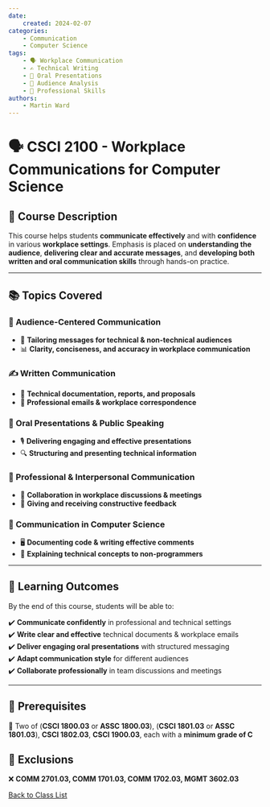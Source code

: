 ```yaml
---
date:
    created: 2024-02-07
categories:
    - Communication
    - Computer Science
tags:
    - 🗣️ Workplace Communication
    - ✍️ Technical Writing
    - 🎤 Oral Presentations
    - 🎯 Audience Analysis
    - 🏢 Professional Skills
authors:
    - Martin Ward
---
```


# 🗣️ CSCI 2100 - Workplace Communications for Computer Science  

## 📌 Course Description  
This course helps students **communicate effectively** and with **confidence** in various **workplace settings**. Emphasis is placed on **understanding the audience**, **delivering clear and accurate messages**, and **developing both written and oral communication skills** through hands-on practice.

---

## 📚 Topics Covered  

### 🎯 Audience-Centered Communication  
- 🏢 **Tailoring messages for technical & non-technical audiences**  
- 📊 **Clarity, conciseness, and accuracy in workplace communication**  

### ✍️ Written Communication  
- 📄 **Technical documentation, reports, and proposals**  
- 📨 **Professional emails & workplace correspondence**  

### 🎤 Oral Presentations & Public Speaking  
- 🎙️ **Delivering engaging and effective presentations**  
- 🔍 **Structuring and presenting technical information**  

### 🤝 Professional & Interpersonal Communication  
- 💬 **Collaboration in workplace discussions & meetings**  
- 🔄 **Giving and receiving constructive feedback**  

### 📌 Communication in Computer Science  
- 🖥️ **Documenting code & writing effective comments**  
- 🚀 **Explaining technical concepts to non-programmers**  

---

## 🎯 Learning Outcomes  
By the end of this course, students will be able to:  

✔️ **Communicate confidently** in professional and technical settings  
✔️ **Write clear and effective** technical documents & workplace emails  
✔️ **Deliver engaging oral presentations** with structured messaging  
✔️ **Adapt communication style** for different audiences  
✔️ **Collaborate professionally** in team discussions and meetings  

---

## 📜 Prerequisites  
📌 Two of (**CSCI 1800.03** or **ASSC 1800.03**), (**CSCI 1801.03** or **ASSC 1801.03**), **CSCI 1802.03**, **CSCI 1900.03**, each with a **minimum grade of C**  

## 🚫 Exclusions  
❌ **COMM 2701.03, COMM 1701.03, COMM 1702.03, MGMT 3602.03**  

[Back to Class List ](../index.md)